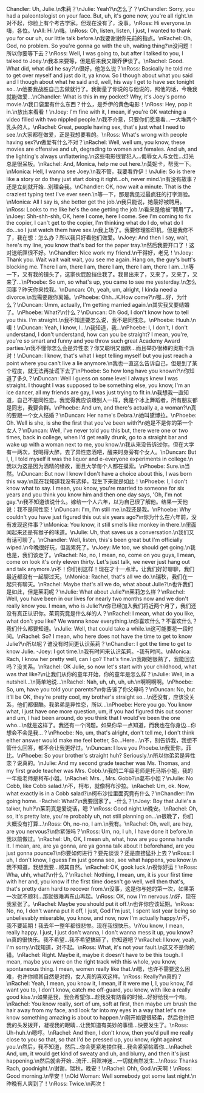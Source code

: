 Chandler: Uh, Julie.\n朱莉？\nJulie: Yeah?\n怎么了？\nChandler: Sorry, you had a paleontologist on your face. But, uh, it's gone now, you're all right.\n对不起，你脸上有个考古学家。但现在没有了，没事。\nRoss: Hi everyone.\n嗨，各位。\nAll: Hi.\n嗨。\nRoss: Oh, listen, listen, I just, I wanted to thank you for our uh, our little talk before.\n我要谢谢你先前的指点。\nRachel: Oh, God, no problem. So you're gonna go with the uh, waiting thing?\n没问题！所以你要等下去？\nRoss: Well, I was going to, but after I talked to you, I talked to Joey.\n我本来要等，但是后来我又跟乔伊谈了。\nRachel: Good. What did, what did he say?\n很好，他怎么说？\nRoss: Basically he told me to get over myself and just do it, ya know. So I though about what you said and I though about what he said and, well, his way I get to have sex tonight so...\n他要我战胜自己去做就行了。我衡量了你说的与他说的，照他的话，今晚我就能做爱...\nChandler: What is this in my pocket? Why, it's Joey's porno movie.\n我口袋里有什么东西？什么，是乔伊的黄色电影！\nRoss: Hey, pop it in.\n放出来看看！\nJoey: I'm fine with it, I mean, if you're OK watching a video filled with two nippled people.\n我不介意，只要你们愿意看…一大堆两个乳头的人。\nRachel: Great, people having sex, that's just what I need to see.\n大家都在做爱，正是我想要看的。\nRoss: What's wrong with people having sex?\n做爱有什么不对？\nRachel: Well, well um, you know, these movies are offensive and uh, degrading to women and females. And uh, and the lighting's always unflattering.\n这些电影很冒犯人…侮辱女人与女性…灯光总是很呆板。\nRachel: And, Monica, help me out here.\n莫妮卡，帮我一下。\nMonica: Hell, I wanna see Joey.\n我不管，我要看乔伊！\nJulie: So is there like a story or do they just start doing it right...oh, never mind.\n有没有故事？还是立刻就开始…别理会我。\nChandler: OK, now wait a minute. That is the craziest typing test I've ever seen.\n等一下，那是我见过最疯狂的打字测验。\nMonica: All I say is, she better get the job.\n我只能说，她最好被聘用。\nRoss: Looks to me like he's the one getting the job.\n看来是他被“聘用”了。\nJoey: Shh-shh-shh, OK, here I come, here I come. See I'm coming to fix the copier, I can't get to the copier, I'm thinking what do I do, what do I do...so I just watch them have sex.\n我上场了。我要修理影印机，但是我修不了，我在想：怎么办？所以我只好看他们做爱。\nJoey: And then I say, wait, here's my line, you know that's bad for the paper tray.\n然后我要开口了！这对送纸匣很不好。\nChandler: Nice work my friend.\n干得好，老兄！\nJoey: Thank you. Wait wait wait wait, you see me again. Hang on, the guy's butt's blocking me. There I am, there I am, there I am, there I am, there I am...\n等一下，又有我的镜头了，这家伙屁股挡住我了。我冒出来了，又来了，又来了，又来了…\nPhoebe: So um, so what's up, you came to see me yesterday.\n怎么回事？昨天你来找我。\nDuncan: Oh, yeah, um, alright, I kinda need a divorce.\n我需要跟你离婚。\nPhoebe: Ohh...K.How come?\n喔…好，为什么？\nDuncan: Umm, actually, I'm getting married again.\n其实我又要结婚了。\nPhoebe: What?\n什么？\nDuncan: Oh God, I don't know how to tell you this. I'm straight.\n我不知道要怎么说，我不是同性恋。\nPhoebe: Huuh.\n噢！\nDuncan: Yeah, I know, I...\n我知道，我...\nPhoebe: I, I don't, I don't understand, I don't understand, how can you be straight? I mean, you're, you're so smart and funny and you throw such great Academy Award parties.\n我不懂你怎么会是异性恋？你又聪明又幽默…而且举办很棒的奥斯卡派对！\nDuncan: I know, that's what I kept telling myself but you just reach a point where you can't live a lie anymore.\n我也一直这么告诉自己，但是到了某个程度，就无法再扯谎下去了\nPhoebe: So how long have you known?\n你知道了多久？\nDuncan: Well I guess on some level I always knew I was straight. I thought I was supposed to be something else, you know, I'm an ice dancer, all my friends are gay, I was just trying to fit in.\n我想我一直知道，自己不是同性恋。我觉得我应该跟别人一样，我是个冰上舞蹈者，所有朋友都是同志，我要合群。\nPhoebe: And um, and there's actually a, a woman?\n真的要跟一个女人结婚？\nDuncan: Her name's Debra.\n她叫黛博拉。\nPhoebe: Oh. Well is she, is she the first that you've been with?\n她是不是你的第一个女人？\nDuncan: Well, I've never told you this but, there were one or two times, back in college, when I'd get really drunk, go to a straight bar and wake up with a woman next to me, you know.\n我从来没告诉过你，但在大学有一两次，我喝得大醉，去了异性恋酒吧，醒来时身旁有个女人。\nDuncan: But I, I, I told myself it was the liquor and e-everyone experiments in college.\n我以为这是因为酒精的缘故，而且大学每个人都在摸索。\nPhoebe: Sure.\n当然。\nDuncan: But now I know I don't have a choice about this, I was born this way.\n现在我知道我没有选择，我生下来就是如此！\nPhoebe: I, I don't know what to say. I mean, you know, you're married to someone for six years and you think you know him and then one day says, 'Oh, I'm not gay.'\n我不知道该说什么。嫁给一个人六年，以为自己很了解他。结果一天他说：我不是同性恋！\nDuncan: I'm, I'm still me.\n我还是我。\nPhoebe: Why couldn't you have just figured this out six years ago?\n你为什么在六年前，没有发现这件事？\nMonica: You know, it still smells like monkey in there.\n里面闻起来还是有猴子的味道。\nJulie: Uh, that saves us a conversation.\n我们又有话可聊了。\nChandler: Well, listen, this's been great but I'm officially wiped.\n今晚很好玩，但我累死了。\nJoey: Me too, we should get going.\n我也是，我们该走了。\nRachel: No, no, I mean, no, come on you guys, I mean, come on look it's only eleven thirty. Let's just talk, we never just hang out and talk anymore.\n不！你们别这样！现在才十一点半。让我们好好聊聊，我们最近都没有一起聊过天。\nMonica: Rachel, that's all we do.\n瑞秋，我们在一起只有聊天。\nRachel: Maybe that's all we do, what about Julie?\n也许我们是如此，但是茱莉呢？\nJulie: What about Julie?\n茱莉怎么样？\nRachel: Well, you have been in our lives for nearly two months now and we don't really know you. I mean, who is Julie?\n你已经加入我们将近两个月了，我们还没有真正认识你。茱莉究竟是什么样的人？\nRachel: I mean, what do you like, what don't you like? We wanna know everything.\n你喜欢什么？不喜欢什么？我们什么都要知道。\nJulie: Well, that could take a while.\n这可能要花一段时间。\nRachel: So? I mean, who here does not have the time to get to know Julie?\n所以呢？谁没有时间更认识茱莉？\nChandler: I got the time to get to know Julie. -Joey: I got time.\n我有时间来认识茱莉。-我有时间。\nMonica: Rach, I know her pretty well, can I go? That's fine.\n我跟她很熟了，我能回去吗？没关系。\nRachel: OK Julie, so now let's start with your childhood, what was that like?\n让我们从你的童年开始，你的童年是怎么样？\nJulie: Well, in a nutshell...\n简单地说…\nRachel: Nah, uh, uh, uh, uh.\n啊啊啊啊。\nPhoebe: So, um, have you told your parents?\n你告诉了你父母吗？\nDuncan: No, but it'll be OK, they're pretty cool, my brother's straight so...\n还没有，应该没关系，他们都很酷。我弟弟是异性恋，所以…\nPhoebe: Here you go. You know what, I just have one more question, um, if you had figured this out sooner and um, I had been around, do you think that I would've been the one who...\n就是这样了。我还有一个问题。如果你早一点知道，而我也在你身边…你想会不会是我…？\nPhoebe: No, um, that's alright, don't tell me, I don't think either answer would make me feel better, So...Here...\n不，别告诉我，我想不管什么回答，都不会让我更好过。\nDuncan: I love you Phoebe.\n我爱你，菲比。\nPhoebe: So your brother's straight huh? Seriously.\n所以你弟弟是异性恋？说真的。\nJulie: And my second grade teacher was Ms. Thomas, and my first grade teacher was Mrs. Cobb.\n我的二年级老师是托马斯小姐，我的一年级老师是柯布小姐。\nRachel: Mrs. , Mrs. Gobb?\n葛布小姐？\nJulie: No Cobb, like Cobb salad.\n不，柯布，就像柯布沙拉。\nRachel: Um, ok. Now, what exactly is in a Cobb salad?\n柯布沙拉里面究竟有什么？\nChandler: I'm going home. -Rachel: What?\n我要回家了。-什么？\nJoey: Boy that Julie's a talker, huh?\n茱莉真是爱说话，嗯？\nRoss: Good night.\n晚安。\nRachel: Oh, so, it's pretty late, you're probably uh, not still planning on...\n很晚了，你们大概没有打算…\nRoss: Oh, no-no, I am.\n我有。\nRachel: Oh, well, are hey, are you nervous?\n你紧张吗？\nRoss: Um, no, I uh, I have done it before.\n我以前做过。\nRachel: Uh, OK, I mean uh, what, how are you gonna handle it. I mean, are, are ya gonna, are ya gonna talk about it beforehand, are you just gonna pounce?\n你要如何进行？要先谈谈？还是直接猛扑上去？\nRoss: I uh, I don't know, I guess I'm just gonna see, see what happens, you know.\n我不知道，我想我要…顺其自然。\nRachel: OK, gook luck.\n祝你好运！\nRoss: Wha, uhh, what?\n什么？\nRachel: Nothing, I mean, um, it is your first time with her and, you know if the first time doesn't go well, well then that's, that's pretty darn hard to recover from.\n没事，这是你与她的第一次，如果第一次就不顺利…那就很难再东山再起。\nRoss: OK, now I'm nervous.\n好，现在我紧张了。\nRachel: Maybe you should put it off.\n也许你应该延期。\nRoss: No, no, I don't wanna put it off, I just, God I'm just, I spent last year being so unbelievably miserable, you know, and now, now I'm actually happy.\n不，我不要延期！我去年一整年都很悲惨。现在我很快乐。\nYou know, I mean, really happy. I just, I just don't wanna, I don't wanna mess it up, you know?\n真的很快乐。我不希望…我不希望搞砸了，你知道吧？\nRachel: I know, yeah, I'm sorry.\n我知道，对不起。\nRoss: What, it's not your fault.\n这又不是你的错。\nRachel: Right. Maybe it, maybe it doesn't have to be this tough. I mean, maybe you were on the right track with this whole, you know, spontaneous thing. I mean, women really like that.\n嗯，也许不需要这么困难，也许你顺其自然是对的，女人真的喜欢这样。\nRoss: Really?\n真的？\nRachel: Yeah, I mean, you know it, I mean, if it were me I, I, you know, I'd want you to, I don't know, catch me off-guard, you know, with like a really good kiss.\n如果是我，我会希望你…趁我没有防备的时候…好好给我一个吻。\nRachel: You know really, sort of um, soft at first, then maybe um brush the hair away from my face, and look far into my eyes in a way that let's me know something amazing is about to happen.\n刚开始要很轻柔，然后也许把我的头发拨开，凝视我的眼睛…让我知道有美妙的事情…快要发生了。\nRoss: Uh-huh.\n嗯哼。\nRachel: And then, I don't know, then you'd pull me really close to you so that, so that I'd be pressed up, you know, right against you.\n然后，我不知道，然后…你会更紧地搂住我…我会紧紧帖着你…\nRachel: And, um, it would get kind of sweaty and uh, and blurry, and then it's just happening.\n然后就会开始…流汗…目眩神迷…一切就自然发生…\nRoss: Thanks Rach, goodnight.\n谢谢，瑞秋，晚安！\nRachel: Ohh, God.\n天啊！\nRoss: Good morning.\n早安！\nOld Woman: Well somebody got some last night.\n昨晚有人爽到了！\nRoss: Twice.\n两次！
        
